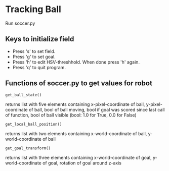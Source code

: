 # Tracking Ball
Run soccer.py

## Keys to initialize field
* Press 's' to set field.
* Press 'g' to set goal.
* Press 'h' to edit HSV-threshhold. When done press 'h' again.
* Press 'q' to quit program.

## Functions of soccer.py to get values for robot
```
get_ball_state()
```
returns list with five elements containing x-pixel-coordinate of ball,
y-pixel-coordinate of ball, bool of ball moving, bool if goal was scored since
last call of function, bool of ball visible (bool: 1.0 for True, 0.0 for False)

```
get_local_ball_position()
```
returns list with two elements containing x-world-coordinate of ball,
y-world-coordinate of ball

```
get_goal_transform()
```
returns list with three elements containing x-world-coordinate of goal,
y-world-coordinate of goal, rotation of goal around z-axis